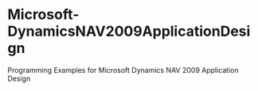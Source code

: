 # Microsoft-DynamicsNAV2009ApplicationDesign
Programming Examples for Microsoft Dynamics NAV 2009 Application Design
